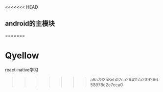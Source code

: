 <<<<<<< HEAD
## android的主模块
=======
# Qyellow
react-native学习
>>>>>>> a9a79358eb02ca294117a23926658978c2c7eca0
